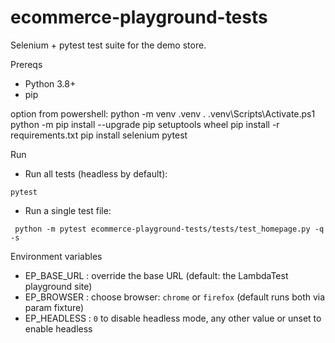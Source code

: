 # ecommerce-playground-tests

Selenium + pytest test suite for the demo store.

Prereqs
- Python 3.8+
- pip

option from powershell:
python -m venv .venv
. .venv\Scripts\Activate.ps1
python -m pip install --upgrade pip setuptools wheel
pip install -r requirements.txt
pip install selenium pytest


Run
- Run all tests (headless by default):
```
pytest
```

- Run a single test file:
```
 python -m pytest ecommerce-playground-tests/tests/test_homepage.py -q -s
```

Environment variables
- EP_BASE_URL : override the base URL (default: the LambdaTest playground site)
- EP_BROWSER : choose browser: `chrome` or `firefox` (default runs both via param fixture)
- EP_HEADLESS : `0` to disable headless mode, any other value or unset to enable headless
